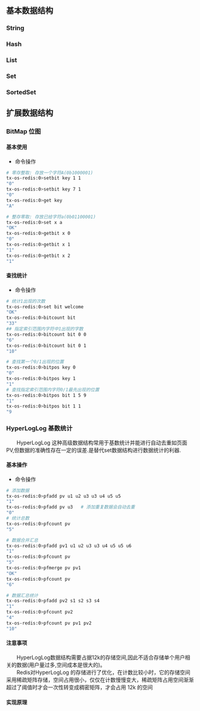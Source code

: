 ## 基本数据结构

### String
### Hash
### List
### Set
### SortedSet

## 扩展数据结构

### BitMap 位图

#### 基本使用
- 命令操作
``` bash
# 零存整取: 存放一个字符A(0b1000001)
tx-os-redis:0>setbit key 1 1
"0"
tx-os-redis:0>setbit key 7 1
"0"
tx-os-redis:0>get key
"A"

# 整存零取: 存放已给字符a(0b01100001)
tx-os-redis:0>set x a
"OK"
tx-os-redis:0>getbit x 0
"0"
tx-os-redis:0>getbit x 1
"1"
tx-os-redis:0>getbit x 2
"1"
```

#### 查找统计
- 命令操作
``` bash
# 统计1出现的次数
tx-os-redis:0>set bit welcome
"OK"
tx-os-redis:0>bitcount bit
"33"
## 指定索引范围内字符中1出现的字数
tx-os-redis:0>bitcount bit 0 0
"6"
tx-os-redis:0>bitcount bit 0 1
"10"

# 查找第一个0/1出现的位置
tx-os-redis:0>bitpos key 0
"0"
tx-os-redis:0>bitpos key 1
"1"
# 查找指定索引范围内字符0/1最先出现的位置
tx-os-redis:0>bitpos bit 1 5 9
"1"
tx-os-redis:0>bitpos bit 1 1
"9
```

### HyperLogLog 基数统计
&emsp;&emsp;HyperLogLog 这种高级数据结构常用于基数统计并能进行自动去重如页面PV,但数据的准确性存在一定的误差.是替代set数据结构进行数据统计的利器.

#### 基本操作
- 命令操作
``` bash
# 添加数据
tx-os-redis:0>pfadd pv u1 u2 u3 u3 u4 u5 u5
"1"
tx-os-redis:0>pfadd pv u3   # 添加重复数据会自动去重
"0"
# 统计总数
tx-os-redis:0>pfcount pv
"5"

# 数据合并汇总
tx-os-redis:0>pfadd pv1 u1 u2 u3 u3 u4 u5 u5 u6
"1"
tx-os-redis:0>pfcount pv
"5"
tx-os-redis:0>pfmerge pv pv1
"OK" 
tx-os-redis:0>pfcount pv
"6"

# 数据汇总统计
tx-os-redis:0>pfadd pv2 s1 s2 s3 s4
"1"
tx-os-redis:0>pfcount pv2
"4"
tx-os-redis:0>pfcount pv pv1 pv2
"10"
```

#### 注意事项
&emsp;&emsp;HyperLogLog数据结构需要占据12k的存储空间,因此不适合存储单个用户相关的数据(用户量过多,空间成本是很大的)。<br>
&emsp;&emsp;Redis对HyperLogLog 的存储进行了优化，在计数比较小时，它的存储空间采用稀疏矩阵存储，空间占用很小，仅仅在计数慢慢变大，稀疏矩阵占用空间渐渐超过了阈值时才会一次性转变成稠密矩阵，才会占用 12k 的空间


#### 实现原理
